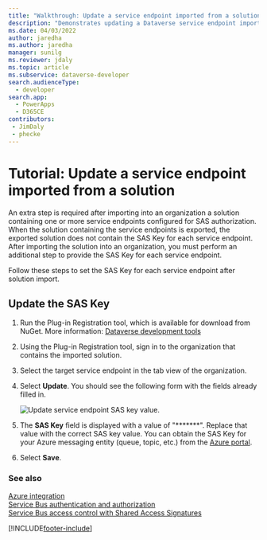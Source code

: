 ```yaml
---
title: "Walkthrough: Update a service endpoint imported from a solution (Microsoft Dataverse) | Microsoft Docs"
description: "Demonstrates updating a Dataverse service endpoint imported from a solution."
ms.date: 04/03/2022
author: jaredha
ms.author: jaredha
manager: sunilg
ms.reviewer: jdaly
ms.topic: article
ms.subservice: dataverse-developer
search.audienceType: 
  - developer
search.app: 
  - PowerApps
  - D365CE
contributors:
 - JimDaly
 - phecke
---
```


# Tutorial: Update a service endpoint imported from a solution

An extra step is required after importing into an organization a solution containing one or more service endpoints configured for SAS authorization. When the solution containing the service endpoints is exported, the exported solution does not contain the SAS Key for each service endpoint. After importing the solution into an organization, you must perform an additional step to provide the SAS Key for each service endpoint.  
  
Follow these steps to set the SAS Key for each service endpoint after solution import.  
  
## Update the SAS Key  
  
1. Run the Plug-in Registration tool, which is available for download from NuGet. More information: [Dataverse development tools](download-tools-nuget.md)
  
1. Using the Plug-in Registration tool, sign in to the organization that contains the imported solution.  
  
1. Select the target service endpoint in the tab view of the organization.  
  
1. Select **Update**. You should see the following form with the fields already filled in.  
  
    ![Update service endpoint SAS key value.](media/sas-key.PNG "Update service endpoint SAS key value")  
  
1. The **SAS Key** field is displayed with a value of "*******".  Replace that value with the correct SAS key value. You can obtain the SAS Key for your Azure messaging entity (queue, topic, etc.) from the [Azure portal](https://portal.azure.com).  
  
1. Select **Save**.  
  
### See also

[Azure integration](azure-integration.md)<br />
[Service Bus authentication and authorization](/azure/service-bus-messaging/service-bus-authentication-and-authorization)<br />
[Service Bus access control with Shared Access Signatures](/azure/service-bus-messaging/service-bus-sas)

[!INCLUDE[footer-include](../../includes/footer-banner.md)]